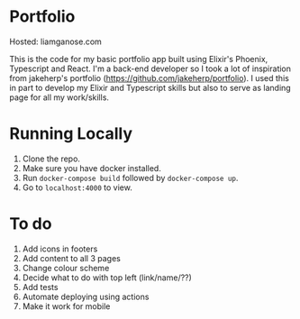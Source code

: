 # Portfolio
Hosted: liamganose.com

This is the code for my basic portfolio app built using Elixir's Phoenix, Typescript and React.
I'm a back-end developer so I took a lot of inspiration from jakeherp's portfolio (https://github.com/jakeherp/portfolio).
I used this in part to develop my Elixir and Typescript skills but also to serve as landing page for all my work/skills.

# Running Locally
1. Clone the repo.
2. Make sure you have docker installed.
3. Run `docker-compose build` followed by `docker-compose up`.
4. Go to `localhost:4000` to view.

# To do
1. Add icons in footers
2. Add content to all 3 pages
3. Change colour scheme
4. Decide what to do with top left (link/name/??)
5. Add tests
6. Automate deploying using actions
7. Make it work for mobile
